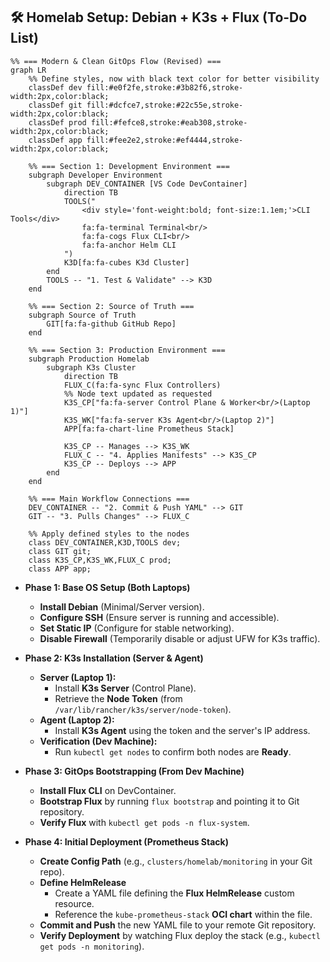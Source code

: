 ## 🛠️ Homelab Setup: Debian + K3s + Flux (To-Do List)

```mermaid
%% === Modern & Clean GitOps Flow (Revised) ===
graph LR
    %% Define styles, now with black text color for better visibility
    classDef dev fill:#e0f2fe,stroke:#3b82f6,stroke-width:2px,color:black;
    classDef git fill:#dcfce7,stroke:#22c55e,stroke-width:2px,color:black;
    classDef prod fill:#fefce8,stroke:#eab308,stroke-width:2px,color:black;
    classDef app fill:#fee2e2,stroke:#ef4444,stroke-width:2px,color:black;

    %% === Section 1: Development Environment ===
    subgraph Developer Environment
        subgraph DEV_CONTAINER [VS Code DevContainer]
            direction TB
            TOOLS("
                <div style='font-weight:bold; font-size:1.1em;'>CLI Tools</div>
                fa:fa-terminal Terminal<br/>
                fa:fa-cogs Flux CLI<br/>
                fa:fa-anchor Helm CLI
            ")
            K3D[fa:fa-cubes K3d Cluster]
        end
        TOOLS -- "1. Test & Validate" --> K3D
    end

    %% === Section 2: Source of Truth ===
    subgraph Source of Truth
        GIT[fa:fa-github GitHub Repo]
    end

    %% === Section 3: Production Environment ===
    subgraph Production Homelab
        subgraph K3s Cluster
            direction TB
            FLUX_C(fa:fa-sync Flux Controllers)
            %% Node text updated as requested
            K3S_CP["fa:fa-server Control Plane & Worker<br/>(Laptop 1)"]
            K3S_WK["fa:fa-server K3s Agent<br/>(Laptop 2)"]
            APP[fa:fa-chart-line Prometheus Stack]

            K3S_CP -- Manages --> K3S_WK
            FLUX_C -- "4. Applies Manifests" --> K3S_CP
            K3S_CP -- Deploys --> APP
        end
    end

    %% === Main Workflow Connections ===
    DEV_CONTAINER -- "2. Commit & Push YAML" --> GIT
    GIT -- "3. Pulls Changes" --> FLUX_C

    %% Apply defined styles to the nodes
    class DEV_CONTAINER,K3D,TOOLS dev;
    class GIT git;
    class K3S_CP,K3S_WK,FLUX_C prod;
    class APP app;
```

* **Phase 1: Base OS Setup (Both Laptops)**
    * **Install Debian** (Minimal/Server version).
    * **Configure SSH** (Ensure server is running and accessible).
    * **Set Static IP** (Configure for stable networking).
    * **Disable Firewall** (Temporarily disable or adjust UFW for K3s traffic).

* **Phase 2: K3s Installation (Server & Agent)**
    * **Server (Laptop 1):**
        * Install **K3s Server** (Control Plane).
        * Retrieve the **Node Token** (from `/var/lib/rancher/k3s/server/node-token`).
    * **Agent (Laptop 2):**
        * Install **K3s Agent** using the token and the server's IP address.
    * **Verification (Dev Machine):**
        * Run `kubectl get nodes` to confirm both nodes are **Ready**.

* **Phase 3: GitOps Bootstrapping (From Dev Machine)**
    * **Install Flux CLI** on DevContainer.
    * **Bootstrap Flux** by running `flux bootstrap` and pointing it to Git repository.
    * **Verify Flux** with `kubectl get pods -n flux-system`.

* **Phase 4: Initial Deployment (Prometheus Stack)**
    * **Create Config Path** (e.g., `clusters/homelab/monitoring` in your Git repo).
    * **Define HelmRelease**
        * Create a YAML file defining the **Flux HelmRelease** custom resource.
        * Reference the `kube-prometheus-stack` **OCI chart** within the file.
    * **Commit and Push** the new YAML file to your remote Git repository.
    * **Verify Deployment** by watching Flux deploy the stack (e.g., `kubectl get pods -n monitoring`).
